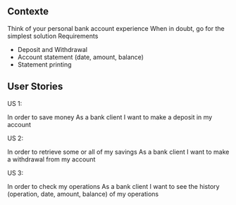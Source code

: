 ## Contexte

Think of your personal bank account experience When in doubt, go for the simplest solution Requirements
- Deposit and Withdrawal
- Account statement (date, amount, balance)
- Statement printing


## User Stories

US 1:

In order to save money
As a bank client
I want to make a deposit in my account

US 2:

In order to retrieve some or all of my savings
As a bank client
I want to make a withdrawal from my account

US 3:

In order to check my operations
As a bank client
I want to see the history (operation, date, amount, balance) of my operations
